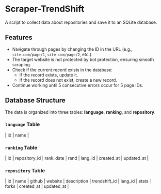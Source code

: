 # Scraper-TrendShift

A script to collect data about repositories and save it to an SQLite database.

## Features
- Navigate through pages by changing the ID in the URL (e.g., `site.com/page/1`, `site.com/page/2`, etc.).
- The target website is not protected by bot protection, ensuring smooth scraping.
- Check if the current record exists in the database:
  - If the record exists, update it.
  - If the record does not exist, create a new record.
- Continue working until 5 consecutive errors occur for 5 page IDs.

## Database Structure
The data is organized into three tables: **language**, **ranking**, and **repository**.

### `language` Table
| id | name |

### `ranking` Table
| id | repository_id | rank_date | rand | lang_id | created_at | updated_at |

### `repository` Table
| id | name | github | website | description | trendshift_id | lang_id | stats | forks | created_at | updated_at |


